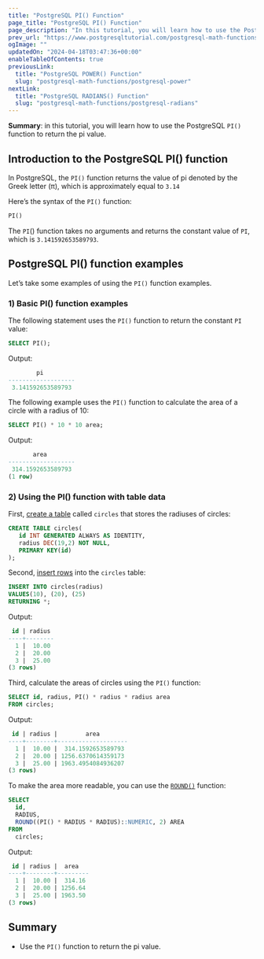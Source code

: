 ```yaml
---
title: "PostgreSQL PI() Function"
page_title: "PostgreSQL PI() Function"
page_description: "In this tutorial, you will learn how to use the PostgreSQL PI() function to return the pi value."
prev_url: "https://www.postgresqltutorial.com/postgresql-math-functions/postgresql-pi-function/"
ogImage: ""
updatedOn: "2024-04-18T03:47:36+00:00"
enableTableOfContents: true
previousLink: 
  title: "PostgreSQL POWER() Function"
  slug: "postgresql-math-functions/postgresql-power"
nextLink: 
  title: "PostgreSQL RADIANS() Function"
  slug: "postgresql-math-functions/postgresql-radians"
---
```





**Summary**: in this tutorial, you will learn how to use the PostgreSQL `PI()` function to return the pi value.


## Introduction to the PostgreSQL PI() function

In PostgreSQL, the `PI()` function returns the value of pi denoted by the Greek letter (π), which is approximately equal to `3.14`

Here’s the syntax of the `PI()` function:


```sql
PI()
```
The `PI`() function takes no arguments and returns the constant value of `PI`, which is `3.141592653589793`.


## PostgreSQL PI() function examples

Let’s take some examples of using the `PI()` function examples.


### 1\) Basic PI() function examples

The following statement uses the `PI()` function to return the constant `PI` value:


```sql
SELECT PI();
```
Output:


```sql
        pi
-------------------
 3.141592653589793
```
The following example uses the `PI()` function to calculate the area of a circle with a radius of 10:


```sql
SELECT PI() * 10 * 10 area;
```
Output:


```sql
       area
-------------------
 314.1592653589793
(1 row)
```

### 2\) Using the PI() function with table data

First, [create a table](../postgresql-tutorial/postgresql-create-table) called `circles` that stores the radiuses of circles:


```sql
CREATE TABLE circles(
   id INT GENERATED ALWAYS AS IDENTITY,
   radius DEC(19,2) NOT NULL,
   PRIMARY KEY(id)
);
```
Second, [insert rows](../postgresql-tutorial/postgresql-insert) into the `circles` table:


```sql
INSERT INTO circles(radius)
VALUES(10), (20), (25)
RETURNING *;
```
Output:


```sql
 id | radius
----+--------
  1 |  10.00
  2 |  20.00
  3 |  25.00
(3 rows)
```
Third, calculate the areas of circles using the `PI()` function:


```sql
SELECT id, radius, PI() * radius * radius area
FROM circles;
```
Output:


```sql
 id | radius |        area
----+--------+--------------------
  1 |  10.00 |  314.1592653589793
  2 |  20.00 | 1256.6370614359173
  3 |  25.00 | 1963.4954084936207
(3 rows)
```
To make the area more readable, you can use the [`ROUND()`](postgresql-round) function:


```sql
SELECT
  id,
  RADIUS,
  ROUND((PI() * RADIUS * RADIUS)::NUMERIC, 2) AREA
FROM
  circles;
```
Output:


```sql
 id | radius |  area
----+--------+---------
  1 |  10.00 |  314.16
  2 |  20.00 | 1256.64
  3 |  25.00 | 1963.50
(3 rows)
```

## Summary

* Use the `PI()` function to return the pi value.

